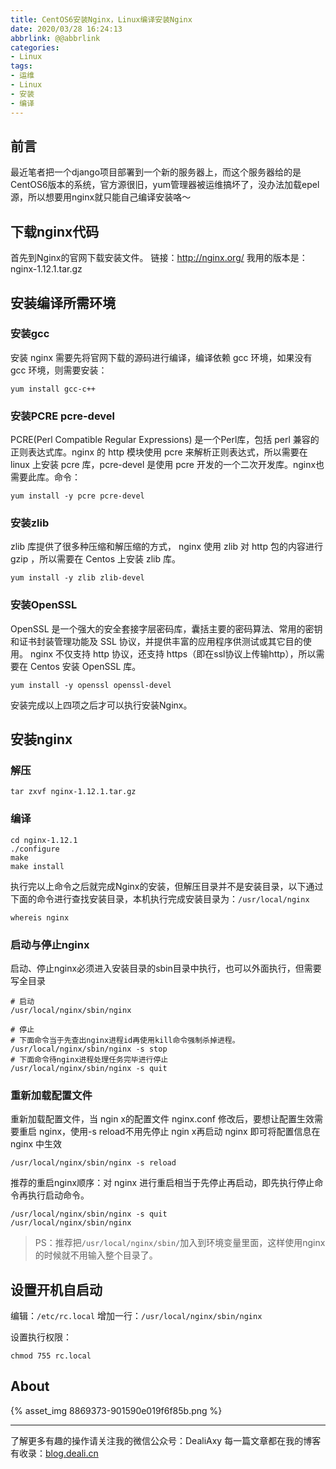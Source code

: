 ```yaml
---
title: CentOS6安装Nginx，Linux编译安装Nginx
date: 2020/03/28 16:24:13
abbrlink: @@abbrlink
categories:
- Linux
tags:
- 运维
- Linux
- 安装
- 编译
---
```

## 前言
最近笔者把一个django项目部署到一个新的服务器上，而这个服务器给的是CentOS6版本的系统，官方源很旧，yum管理器被运维搞坏了，没办法加载epel源，所以想要用nginx就只能自己编译安装咯～


## 下载nginx代码
首先到Nginx的官网下载安装文件。
链接：http://nginx.org/
我用的版本是：nginx-1.12.1.tar.gz


## 安装编译所需环境
### 安装gcc
安装 nginx 需要先将官网下载的源码进行编译，编译依赖 gcc 环境，如果没有 gcc 环境，则需要安装：
```
yum install gcc-c++
```

### 安装PCRE pcre-devel
PCRE(Perl Compatible Regular Expressions) 是一个Perl库，包括 perl 兼容的正则表达式库。nginx 的 http 模块使用 pcre 来解析正则表达式，所以需要在 linux 上安装 pcre 库，pcre-devel 是使用 pcre 开发的一个二次开发库。nginx也需要此库。命令：
```
yum install -y pcre pcre-devel
```

### 安装zlib
zlib 库提供了很多种压缩和解压缩的方式， nginx 使用 zlib 对 http 包的内容进行 gzip ，所以需要在 Centos 上安装 zlib 库。
```
yum install -y zlib zlib-devel
```

### 安装OpenSSL
OpenSSL 是一个强大的安全套接字层密码库，囊括主要的密码算法、常用的密钥和证书封装管理功能及 SSL 协议，并提供丰富的应用程序供测试或其它目的使用。
nginx 不仅支持 http 协议，还支持 https（即在ssl协议上传输http），所以需要在 Centos 安装 OpenSSL 库。
```
yum install -y openssl openssl-devel
```

安装完成以上四项之后才可以执行安装Nginx。

## 安装nginx
### 解压
```
tar zxvf nginx-1.12.1.tar.gz
```

### 编译
```
cd nginx-1.12.1
./configure
make
make install
```

执行完以上命令之后就完成Nginx的安装，但解压目录并不是安装目录，以下通过下面的命令进行查找安装目录，本机执行完成安装目录为：`/usr/local/nginx`
```
whereis nginx
```

### 启动与停止nginx
启动、停止nginx必须进入安装目录的sbin目录中执行，也可以外面执行，但需要写全目录

```
# 启动
/usr/local/nginx/sbin/nginx

# 停止
# 下面命令当于先查出nginx进程id再使用kill命令强制杀掉进程。
/usr/local/nginx/sbin/nginx -s stop
# 下面命令待nginx进程处理任务完毕进行停止
/usr/local/nginx/sbin/nginx -s quit
```

### 重新加载配置文件
重新加载配置文件，当 ngin x的配置文件 nginx.conf 修改后，要想让配置生效需要重启 nginx，使用-s reload不用先停止 ngin x再启动 nginx 即可将配置信息在 nginx 中生效
```
/usr/local/nginx/sbin/nginx -s reload
```

推荐的重启nginx顺序：对 nginx 进行重启相当于先停止再启动，即先执行停止命令再执行启动命令。
```
/usr/local/nginx/sbin/nginx -s quit
/usr/local/nginx/sbin/nginx
```

>PS：推荐把`/usr/local/nginx/sbin/`加入到环境变量里面，这样使用nginx的时候就不用输入整个目录了。

## 设置开机自启动
编辑：`/etc/rc.local`
增加一行：`/usr/local/nginx/sbin/nginx`

设置执行权限：
```
chmod 755 rc.local
```


## About
{% asset_img 8869373-901590e019f6f85b.png %}

---------------
了解更多有趣的操作请关注我的微信公众号：DealiAxy
每一篇文章都在我的博客有收录：[blog.deali.cn](http://blog.deali.cn)
